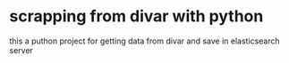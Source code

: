 # scrapping from divar with python

this a puthon project for getting data from divar and save in elasticsearch server 

